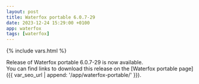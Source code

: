 ```yaml
---
layout: post
title: Waterfox portable 6.0.7-29
date: 2023-12-24 15:29:00 +0100
app: waterfox
tags: [waterfox]
---
```

{% include vars.html %}

Release of Waterfox portable 6.0.7-29 is now available.<br />
You can find links to download this release on the [Waterfox portable page]({{ var_seo_url | append: '/app/waterfox-portable/' }}).
